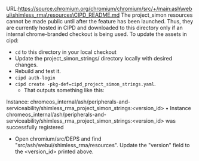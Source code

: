 URL:https://source.chromium.org/chromium/chromium/src/+/main:ash\webui\shimless_rma\resources\CIPD_README.md
The project_simon resources cannot be made public until after the feature has
been launched. Thus, they are currently hosted in CIPD and downloaded to this
directory only if an internal chrome-branded checkout is being used. To update
the assets in cipd:
* `cd` to this directory in your local checkout
* Update the project_simon_strings/ directory locally with desired changes.
* Rebuild and test it.
* `cipd auth-login`
* `cipd create -pkg-def=cipd_project_simon_strings.yaml`.
  * That outputs something like this:

Instance: chromeos_internal/ash/peripherals-and-serviceability/shimless_rma_project_simon_strings:<version_id>
 • Instance chromeos_internal/ash/peripherals-and-serviceability/shimless_rma_project_simon_strings:<version_id> was successfully registered

* Open chromium/src/DEPS and find "src/ash/webui/shimless_rma/resources".
  Update the "version" field to the <version_id> printed above.